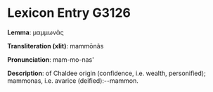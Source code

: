# Lexicon Entry G3126

**Lemma**: μαμμωνᾶς

**Transliteration (xlit)**: mammōnâs

**Pronunciation**: mam-mo-nas'

**Description**:
of Chaldee origin (confidence, i.e. wealth, personified); mammonas, i.e. avarice (deified):--mammon.
